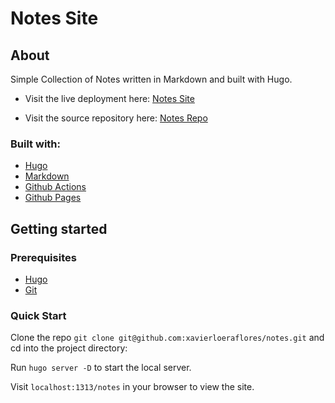 # Notes Site 

## About
Simple Collection of Notes written in Markdown and built with Hugo. 

- Visit the live deployment here: 
[Notes Site](https://xavierloeraflores.github.io/notes/)

- Visit the source repository here: [Notes Repo](https://github.com/xavierloeraflores/notes)

### Built with:
- [Hugo](https://gohugo.io/)
- [Markdown](https://www.markdownguide.org/)
- [Github Actions](https://github.com/features/actions)
- [Github Pages](https://pages.github.com/)

## Getting started

### Prerequisites
- [Hugo](https://gohugo.io/getting-started/installing/)
- [Git](https://git-scm.com/downloads)

### Quick Start
Clone the repo ```git clone git@github.com:xavierloeraflores/notes.git``` and cd into the project directory:

Run ```hugo server -D``` to start the local server.

Visit ```localhost:1313/notes``` in your browser to view the site.